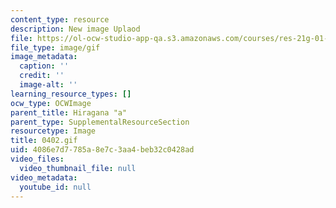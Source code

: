 ```yaml
---
content_type: resource
description: New image Uplaod
file: https://ol-ocw-studio-app-qa.s3.amazonaws.com/courses/res-21g-01-kana-spring-2010/4086e7d7785a8e7c3aa4beb32c0428ad_0402.gif
file_type: image/gif
image_metadata:
  caption: ''
  credit: ''
  image-alt: ''
learning_resource_types: []
ocw_type: OCWImage
parent_title: Hiragana "a"
parent_type: SupplementalResourceSection
resourcetype: Image
title: 0402.gif
uid: 4086e7d7-785a-8e7c-3aa4-beb32c0428ad
video_files:
  video_thumbnail_file: null
video_metadata:
  youtube_id: null
---
```

